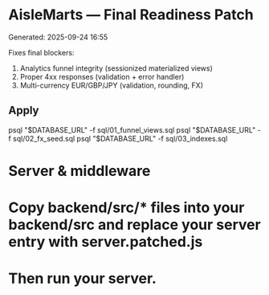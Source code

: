# AisleMarts — Final Readiness Patch
Generated: 2025-09-24 16:55

Fixes final blockers:
1) Analytics funnel integrity (sessionized materialized views)
2) Proper 4xx responses (validation + error handler)
3) Multi-currency EUR/GBP/JPY (validation, rounding, FX)

## Apply
psql "$DATABASE_URL" -f sql/01_funnel_views.sql
psql "$DATABASE_URL" -f sql/02_fx_seed.sql
psql "$DATABASE_URL" -f sql/03_indexes.sql

# Server & middleware
# Copy backend/src/* files into your backend/src and replace your server entry with server.patched.js
# Then run your server.
